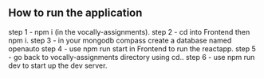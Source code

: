 ## How to run the application
step 1 - npm i (in the vocally-assignments).
step 2 - cd into Frontend then npm i.
step 3 - in your mongodb compass create a database named openauto
step 4 - use npm run start in Frontend to run the reactapp.
step 5 - go back to vocally-assignments directory using cd..
step 6 - use npm run dev to start up the dev server.
